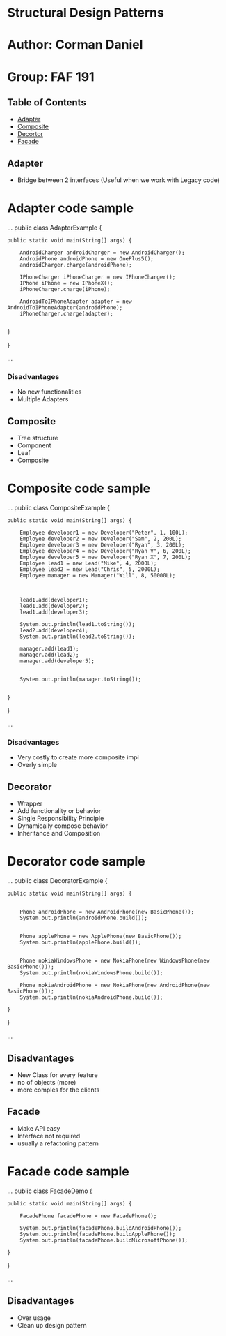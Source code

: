 # Structural Design Patterns
# Author: Corman Daniel
# Group: FAF 191
## Table of Contents
- [Adapter](#adapter)
- [Composite](#composite)
- [Decortor](#decorator)
- [Facade](#facade)

## Adapter <a name="adapter"></a>
- Bridge between 2 interfaces (Useful when we work with Legacy code)
# Adapter code sample
...
public class AdapterExample {

    public static void main(String[] args) {

        AndroidCharger androidCharger = new AndroidCharger();
        AndroidPhone androidPhone = new OnePlus5();
        androidCharger.charge(androidPhone);

        IPhoneCharger iPhoneCharger = new IPhoneCharger();
        IPhone iPhone = new IPhoneX();
        iPhoneCharger.charge(iPhone);

        AndroidToIPhoneAdapter adapter = new AndroidToIPhoneAdapter(androidPhone);
        iPhoneCharger.charge(adapter);


    }
}

...
### Disadvantages
- No new functionalities
- Multiple Adapters

## Composite <a name="composite"></a>
- Tree structure
- Component
- Leaf
- Composite
# Composite code sample
...
public class CompositeExample {

    public static void main(String[] args) {

        Employee developer1 = new Developer("Peter", 1, 100L);
        Employee developer2 = new Developer("Sam", 2, 200L);
        Employee developer3 = new Developer("Ryan", 3, 200L);
        Employee developer4 = new Developer("Ryan V", 6, 200L);
        Employee developer5 = new Developer("Ryan X", 7, 200L);
        Employee lead1 = new Lead("Mike", 4, 2000L);
        Employee lead2 = new Lead("Chris", 5, 2000L);
        Employee manager = new Manager("Will", 8, 50000L);



        lead1.add(developer1);
        lead1.add(developer2);
        lead1.add(developer3);

        System.out.println(lead1.toString());
        lead2.add(developer4);
        System.out.println(lead2.toString());

        manager.add(lead1);
        manager.add(lead2);
        manager.add(developer5);


        System.out.println(manager.toString());


    }
}

...
### Disadvantages
- Very costly to create more composite impl
- Overly simple

## Decorator <a name="decorator"></a>
- Wrapper
- Add functionality or behavior
- Single Responsibility Principle
- Dynamically compose behavior
- Inheritance and Composition
# Decorator code sample
...
public class DecoratorExample {

    public static void main(String[] args) {


        Phone androidPhone = new AndroidPhone(new BasicPhone());
        System.out.println(androidPhone.build());


        Phone applePhone = new ApplePhone(new BasicPhone());
        System.out.println(applePhone.build());


        Phone nokiaWindowsPhone = new NokiaPhone(new WindowsPhone(new BasicPhone()));
        System.out.println(nokiaWindowsPhone.build());

        Phone nokiaAndroidPhone = new NokiaPhone(new AndroidPhone(new BasicPhone()));
        System.out.println(nokiaAndroidPhone.build());

    }
}

...
## Disadvantages
- New Class for every feature
- no of objects (more)
- more comples for the clients

## Facade <a name="facade"></a>
- Make API easy 
- Interface not required
- usually a refactoring pattern
# Facade code sample
...
public class FacadeDemo {

    public static void main(String[] args) {

        FacadePhone facadePhone = new FacadePhone();

        System.out.println(facadePhone.buildAndroidPhone());
        System.out.println(facadePhone.buildApplePhone());
        System.out.println(facadePhone.buildMicrosoftPhone());

    }
}



...
## Disadvantages
- Over usage
- Clean up design pattern